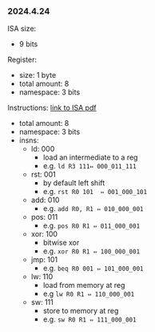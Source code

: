 ### 2024.4.24  

ISA size:
 - 9 bits  


Register:
- size: 1 byte
- total amount: 8 
- namespace: 3 bits

Instructions:
[link to ISA pdf](https://drive.google.com/file/d/13Y4vb4rbdHncJQRD8_gCckEcnlmZvwQp/view?usp=sharing)
- total amount: 8 
- namespace: 3 bits
- insns:
  - ld: 000
    -  load an intermediate to a reg
    -  e.g. `ld R3 111⇔ 000_011_111`
  - rst: 001
    - by default left shift
    -  e.g. `rst R0 101  ⇔ 001_000_101`
  - add: 010
    - e.g. `add R0, R1 ⇔ 010_000_001`
  - pos: 011
    - e.g. `pos R0 R1 ⇔ 011_000_001`
  - xor: 100
    -  bitwise xor
    -  e.g. `xor R0 R1 ⇔ 100_000_001`
  - jmp: 101
    -  e.g. `beq R0 001 ⇔ 101_000_001`
  - lw: 110
    -  load from memory at reg
    -  e.g `lw R0 R1 ⇔ 110_000_001`
  - sw: 111
    -  store to memory at reg
    -  e.g. `sw R0 R1 ⇔ 111_000_001`
 
